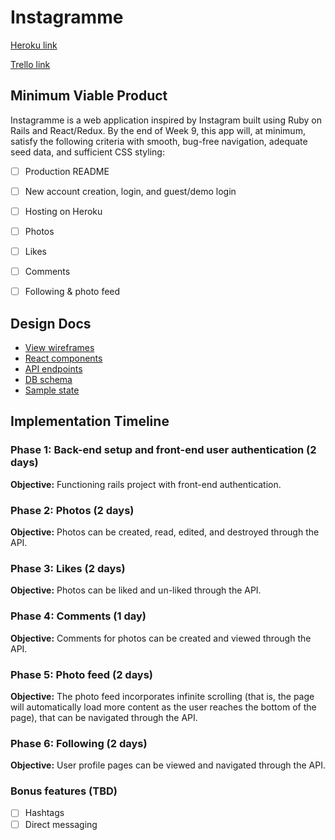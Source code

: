 # Instagramme
[Heroku link][heroku]

[Trello link][trello]

[heroku]: https://instagramme-aw.herokuapp.com
[trello]: https://trello.com/b/5D0Wgko3/full-stack-project-instagramme


## Minimum Viable Product
Instagramme is a web application inspired by Instagram built using Ruby on Rails and React/Redux. By the end of Week 9, this app will, at minimum, satisfy the following criteria with smooth, bug-free navigation, adequate seed data, and sufficient CSS styling:
- [ ] Production README
- [ ] New account creation, login, and guest/demo login
- [ ] Hosting on Heroku
- [ ] Photos
- [ ] Likes
- [ ] Comments
- [ ] Following & photo feed


## Design Docs
* [View wireframes][wireframes]
* [React components][components]
* [API endpoints][api-endpoints]
* [DB schema][schema]
* [Sample state][sample-state]

[wireframes]: ./wireframes
[components]: component-hierarchy.md
[sample-state]: sample-state.md
[api-endpoints]: api-endpoints.md
[schema]: schema.md


## Implementation Timeline

### Phase 1: Back-end setup and front-end user authentication (2 days)

**Objective:** Functioning rails project with front-end authentication.

### Phase 2: Photos (2 days)

**Objective:** Photos can be created, read, edited, and destroyed through the API.

### Phase 3: Likes (2 days)

**Objective:** Photos can be liked and un-liked through the API.

### Phase 4: Comments (1 day)

**Objective:** Comments for photos can be created and viewed through the API.

### Phase 5: Photo feed (2 days)

**Objective:** The photo feed incorporates infinite scrolling (that is, the page will automatically load more content as the user reaches the bottom of the page), that can be navigated through the API.

### Phase 6: Following (2 days)

**Objective:** User profile pages can be viewed and navigated through the API.

### Bonus features (TBD)
- [ ] Hashtags
- [ ] Direct messaging
